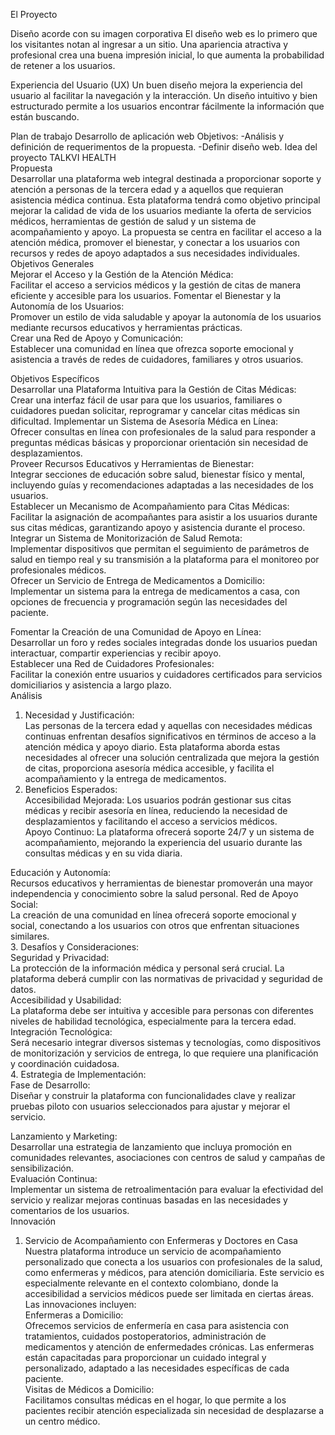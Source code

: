 El Proyecto

Diseño acorde con su imagen corporativa
El diseño web es lo primero que los visitantes notan al ingresar a un sitio. Una apariencia atractiva y profesional crea una buena impresión inicial, lo que aumenta la probabilidad de retener a los usuarios.

Experiencia del Usuario (UX)
Un buen diseño mejora la experiencia del usuario al facilitar la navegación y la interacción. Un diseño intuitivo y bien estructurado permite a los usuarios encontrar fácilmente la información que están buscando.

Plan de trabajo
Desarrollo de aplicación web
Objetivos:
-Análisis y definición de requerimentos de la propuesta.
-Definir diseño web.
Idea del proyecto TALKVI HEALTH  
Propuesta  
Desarrollar una plataforma web integral destinada a proporcionar soporte y atención a personas de la tercera edad y a aquellos que requieran asistencia médica continua. Esta plataforma tendrá como objetivo principal mejorar la calidad de vida de los usuarios mediante la oferta de servicios médicos, herramientas de gestión de salud y un sistema de acompañamiento y apoyo. La propuesta se centra en facilitar el acceso a la atención médica, promover el bienestar, y conectar a los usuarios con recursos y redes de apoyo adaptados a sus necesidades individuales.  
Objetivos Generales  
Mejorar el Acceso y la Gestión de la Atención Médica:  
Facilitar el acceso a servicios médicos y la gestión de citas de manera eficiente y accesible para los usuarios. Fomentar el Bienestar y la Autonomía de los Usuarios:  
Promover un estilo de vida saludable y apoyar la autonomía de los usuarios mediante recursos educativos y herramientas prácticas.  
Crear una Red de Apoyo y Comunicación:  
Establecer una comunidad en línea que ofrezca soporte emocional y asistencia a través de redes de cuidadores, familiares y otros usuarios.

Objetivos Específicos  
Desarrollar una Plataforma Intuitiva para la Gestión de Citas Médicas:  
Crear una interfaz fácil de usar para que los usuarios, familiares o cuidadores puedan solicitar, reprogramar y cancelar citas médicas sin dificultad. Implementar un Sistema de Asesoría Médica en Línea:  
Ofrecer consultas en línea con profesionales de la salud para responder a preguntas médicas básicas y proporcionar orientación sin necesidad de desplazamientos.  
Proveer Recursos Educativos y Herramientas de Bienestar:  
Integrar secciones de educación sobre salud, bienestar físico y mental, incluyendo guías y recomendaciones adaptadas a las necesidades de los usuarios.  
Establecer un Mecanismo de Acompañamiento para Citas Médicas:  
Facilitar la asignación de acompañantes para asistir a los usuarios durante sus citas médicas, garantizando apoyo y asistencia durante el proceso.  
Integrar un Sistema de Monitorización de Salud Remota:  
Implementar dispositivos que permitan el seguimiento de parámetros de salud en tiempo real y su transmisión a la plataforma para el monitoreo por profesionales médicos.  
Ofrecer un Servicio de Entrega de Medicamentos a Domicilio:  
Implementar un sistema para la entrega de medicamentos a casa, con opciones de frecuencia y programación según las necesidades del paciente.

Fomentar la Creación de una Comunidad de Apoyo en Línea:  
Desarrollar un foro y redes sociales integradas donde los usuarios puedan interactuar, compartir experiencias y recibir apoyo.  
Establecer una Red de Cuidadores Profesionales:  
Facilitar la conexión entre usuarios y cuidadores certificados para servicios domiciliarios y asistencia a largo plazo.  
Análisis  
1. Necesidad y Justificación:  
Las personas de la tercera edad y aquellas con necesidades médicas continuas enfrentan desafíos significativos en términos de acceso a la atención médica y apoyo diario. Esta plataforma aborda estas necesidades al ofrecer una solución centralizada que mejora la gestión de citas, proporciona asesoría médica accesible, y facilita el acompañamiento y la entrega de medicamentos.  
2. Beneficios Esperados:  
Accesibilidad Mejorada: Los usuarios podrán gestionar sus citas médicas y recibir asesoría en línea, reduciendo la necesidad de desplazamientos y facilitando el acceso a servicios médicos.  
Apoyo Continuo: La plataforma ofrecerá soporte 24/7 y un sistema de acompañamiento, mejorando la experiencia del usuario durante las consultas médicas y en su vida diaria.

Educación y Autonomía:  
Recursos educativos y herramientas de bienestar promoverán una mayor independencia y conocimiento sobre la salud personal. Red de Apoyo Social:  
La creación de una comunidad en línea ofrecerá soporte emocional y social, conectando a los usuarios con otros que enfrentan situaciones similares.  
3. Desafíos y Consideraciones:  
Seguridad y Privacidad:  
La protección de la información médica y personal será crucial. La plataforma deberá cumplir con las normativas de privacidad y seguridad de datos.  
Accesibilidad y Usabilidad:  
La plataforma debe ser intuitiva y accesible para personas con diferentes niveles de habilidad tecnológica, especialmente para la tercera edad.  
Integración Tecnológica:  
Será necesario integrar diversos sistemas y tecnologías, como dispositivos de monitorización y servicios de entrega, lo que requiere una planificación y coordinación cuidadosa.  
4. Estrategia de Implementación:  
Fase de Desarrollo:  
Diseñar y construir la plataforma con funcionalidades clave y realizar pruebas piloto con usuarios seleccionados para ajustar y mejorar el servicio.

Lanzamiento y Marketing:  
Desarrollar una estrategia de lanzamiento que incluya promoción en comunidades relevantes, asociaciones con centros de salud y campañas de sensibilización.  
Evaluación Continua:  
Implementar un sistema de retroalimentación para evaluar la efectividad del servicio y realizar mejoras continuas basadas en las necesidades y comentarios de los usuarios.  
Innovación  
1. Servicio de Acompañamiento con Enfermeras y Doctores en Casa  
Nuestra plataforma introduce un servicio de acompañamiento personalizado que conecta a los usuarios con profesionales de la salud, como enfermeras y médicos, para atención domiciliaria. Este servicio es especialmente relevante en el contexto colombiano, donde la accesibilidad a servicios médicos puede ser limitada en ciertas áreas.  
Las innovaciones incluyen:  
Enfermeras a Domicilio:  
Ofrecemos servicios de enfermería en casa para asistencia con tratamientos, cuidados postoperatorios, administración de medicamentos y atención de enfermedades crónicas. Las enfermeras están capacitadas para proporcionar un cuidado integral y personalizado, adaptado a las necesidades específicas de cada paciente.  
Visitas de Médicos a Domicilio:  
Facilitamos consultas médicas en el hogar, lo que permite a los pacientes recibir atención especializada sin necesidad de desplazarse a un centro médico.